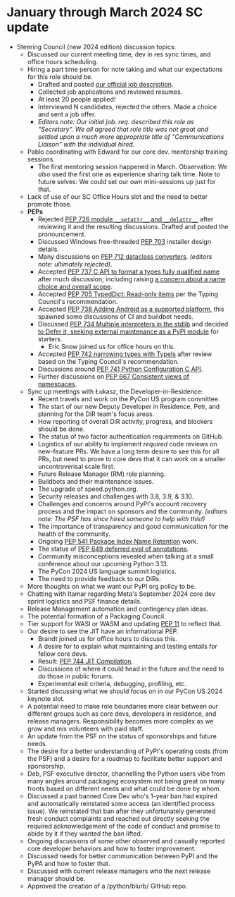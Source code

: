 # January through March 2024 SC update

- Steering Council (new 2024 edition) discussion topics:
    - Discussed our current meeting time, dev in res sync times, and office hours scheduling.
    - Hiring a part time person for note taking and what our expectations for this role should be.
        - Drafted and posted [our official job description](https://discuss.python.org/t/the-steering-council-is-hiring/44686).
        - Collected job applications and reviewed resumes.
        - At least 20 people applied!
        - Interviewed N candidates, rejected the others. Made a choice and sent a job offer.
        - *Editors note: Our initial job. req. described this role as "Secretary". We all agreed that role title was not great and settled upon a much more appropriate title of "Communications Liaison" with the individual hired.*
    - Pablo coordinating with Edward for our core dev. mentorship training sessions.
        - The first mentoring session happened in March. Observation: We *also* used the first one as experience sharing talk time. Note to future selves: We could set our own mini-sessions up just for that.
    - Lack of use of our SC Office Hours slot and the need to better promote those.
    - **PEPs**
        - Rejected [PEP 726 module `__setattr__` and `__delattr__`](https://peps.python.org/pep-0726/) after reviewing it and the resulting discussions. Drafted and posted the pronouncement.
        - Discussed Windows free-threaded [PEP 703](https://peps.python.org/pep-0703/) installer design details.
        - Many discussions on [PEP 712 dataclass converters](https://peps.python.org/pep-0712/). *(editors note: ultimately rejected)*.
        - Accepted [PEP 737 C API to format a types fully qualified name](https://peps.python.org/pep-0737/) after much discussion; including raising [a concern about a name choice and overall scope](https://discuss.python.org/t/pep-737-unify-type-name-formatting/39872/51).
        - Accepted [PEP 705 TypedDict: Read-only items](https://peps.python.org/pep-0705/) per the Typing Council's recommendation.
        - Accepted [PEP 738 Adding Android as a supported platform](https://peps.python.org/pep-0738/), this spawned some discussions of CI and buildbot needs.
        - Discussed [PEP 734 Multiple interpreters in the stdlib](https://peps.python.org/pep-0734/) and decided [to Defer it, seeking external maintenance as a PyPI module](https://discuss.python.org/t/pep-734-multiple-interpreters-in-the-stdlib/41147/24) for starters.
            - Eric Snow joined us for office hours on this.
        - Accepted [PEP 742 narrowing types with TypeIs](https://peps.python.org/pep-0742/) after review based on the Typing Council's recommendation.
        - Discussions around [PEP 741 Python Configuration C API](https://peps.python.org/pep-0741/).
        - Further discussions on [PEP 667 Consistent views of namespaces](https://peps.python.org/pep-0667/).
    - Sync up meetings with Łukasz, the Developer-in-Residence:
        - Recent travels and work on the PyCon US program committee.
        - The start of our new Deputy Developer in Residence, Petr, and planning for the DiR team's focus areas.
        - How reporting of overall DiR activity, progress, and blockers should be done.
        - The status of two factor authentication requirements on GitHub.
        - Logistics of our ability to implement *required* code reviews on new-feature PRs. We have a long term desire to see this for all PRs, but need to prove to core devs that it can work on a smaller uncontroverisal scale first.
        - Future Release Manager (RM) role planning.
        - Buildbots and their maintenance issues.
        - The upgrade of speed.python.org.
        - Security releases and challenges with 3.8, 3.9, & 3.10.
        - Challenges and concerns around PyPI's account recovery process and the impact on sponsors and the community. *(editors note: The PSF has since hired someone to help with this!)*
        - The importance of transparency and good communication for the health of the community.
        - Ongoing [PEP 541 Package Index Name Retention](https://peps.python.org/pep-0541/) work.
        - The status of [PEP 649 deferred eval of annotations](https://peps.python.org/pep-0649/).
        - Community misconceptions revealed when talking at a small conference about our upcoming Python 3.13.
        - The PyCon 2024 US language summit logistics.
        - The need to provide feedback to our DiRs.
    - More thoughts on what we want our PyPI org policy to be.
    - Chatting with Itamar regarding Meta's September 2024 core dev sprint logistics and PSF finance details.
    - Release Management automation and contingency plan ideas.
    - The potential formation of a Packaging Council.
    - Tier support for WASI or WASM and updating [PEP 11](https://peps.python.org/pep-0011/) to reflect that.
    - Our desire to see the JIT have an informational PEP.
        - Brandt joined us for office hours to discuss this.
        - A desire for to explain what maintaining and testing entails for fellow core devs.
        - Result: [PEP 744 JIT Compilation](https://peps.python.org/pep-0744/).
        - Discussions of where it could head in the future and the need to do those in public forums.
        - Experimental exit criteria, debugging, profiling, etc.
    - Started discussing what we should focus on in our PyCon US 2024 keynote slot.
    - A potential need to make role boundaries more clear between our different groups such as core devs, developers in residence, and release managers. Responsibility becomes more complex as we grow and mix volunteers with paid staff.
    - An update from the PSF on the status of sponsorships and future needs.
    - The desire for a better understanding of PyPI's operating costs (from the PSF) and a desire for a roadmap to facilitate better support and sponsorship.
    - Deb, PSF executive director, channelling the Python users vibe from many angles around packaging ecosystem not being great on many fronts based on different needs and what could be done by whom.
    - Discussed a past banned Core Dev who's 1-year ban had expired and automatically reinstated some access (an identified process issue). We reinstated that ban after they unfortunately generated fresh conduct complaints and reached out directly seeking the required acknowledgement of the code of conduct and promise to abide by it if they wanted the ban lifted.
    - Ongoing discussions of some other observed and casually reported core developer behaviors and how to foster improvement.
    - Discussed needs for better communication between PyPI and the PyPA and how to foster that.
    - Discussed with current release managers who the next release manager should be.
    - Approved the creation of a /python/blurb/ GitHub repo.
